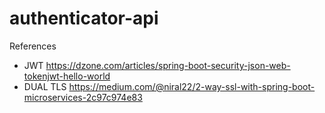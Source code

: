 # authenticator-api

References

- JWT https://dzone.com/articles/spring-boot-security-json-web-tokenjwt-hello-world
- DUAL TLS https://medium.com/@niral22/2-way-ssl-with-spring-boot-microservices-2c97c974e83
